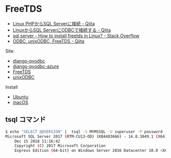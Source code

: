 # FreeTDS

- [Linux PHPからSQL Serverに接続 - Qiita](https://qiita.com/arachan@github/items/026091e69e1aba7b0918)
- [LinuxからSQL ServerにODBCで接続する - Qiita](https://qiita.com/arachan@github/items/5863c945dbe7507975d8)
- [sql server - How to install freetds in Linux? - Stack Overflow](https://stackoverflow.com/questions/33341510/how-to-install-freetds-in-linux)
- [ODBC, unixODBC, FreeTDS - Qiita](https://qiita.com/oyakata@github/items/2f8364553cbbef2ac4c2)

Site:

- [django-pyodbc](https://github.com/lionheart/django-pyodbc/)
- [django-pyodbc-azure](https://github.com/michiya/django-pyodbc-azure)
- [FreeTDS](http://www.freetds.org/)
- [unixODBC](http://www.unixodbc.org/)

Install

- [Ubuntu](ubuntu.md)
- [macOS](ubuntu.md)

## tsql コマンド

~~~bash
$ echo "SELECT @@VERSION" |  tsql -S MYMSSQL -U superuser -P password -o qfh
Microsoft SQL Server 2017 (RTM-CU13-OD) (KB4483666) - 14.0.3049.1 (X64) 
	Dec 15 2018 11:16:42 
	Copyright (C) 2017 Microsoft Corporation
	Express Edition (64-bit) on Windows Server 2016 Datacenter 10.0 <X64> (Build 14393: ) (Hypervisor)
~~~